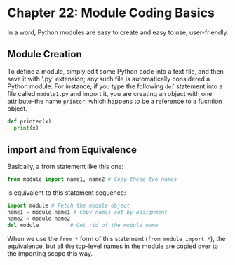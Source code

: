 # Chapter 22: Module Coding Basics

In a word, Python modules are easy to create and easy to use, user-friendly.

## Module Creation

To define a module, simply edit some Python code into a text file, and then save it with '.py' extension; any such file is automatically considered a Python module. For instance, if you type the following `def` statement into a file called `module1.py` and import it, you are creating an object with one attribute-the name `printer`, which happens to be a reference to a fucntion object.

```python
def printer(x):
  print(x)
```

## import and from Equivalence

Basically, a from statement like this one:

```python
from module import name1, name2 # Copy these two names
```
is equivalent to this statement sequence:

```python
import module # Fetch the module object
name1 = module.name1 # Copy names out by assignment
name2 = module.name2
del module          # Get rid of the module name
```

When we use the `from *` form of this statement (`from module import *`), the equivalence, but all the top-level names in the module are copied over to the importing scope this way.
